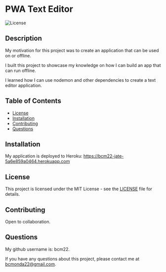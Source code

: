   # PWA Text Editor

  ![License](https://img.shields.io/badge/license-MIT-brightgreen)

  
  ## Description
  
  My motivation for this project was to create an application that can be used on or offline.
  
  I built this project to showcase my knowledge on how I can build an app that can run offline.

  I learned how I can use nodemon and other dependencies to create a text editor application.

  ## Table of Contents
  * [License](*license)
  * [Installation](#installation)
  * [Contributing](#contributing)
  * [Questions](#questions)
  
  ## Installation
  
  My application is deployed to Heroku: https://bcm22-jate-5a6e859a0464.herokuapp.com

  ## License
 This project is licensed under the MIT License - see the [LICENSE](LICENSE) file for details.

  ## Contributing

  Open to collaboration.

  ## Questions

  My github username is: bcm22.

  If you have any questions about this project, please contact me at bcmonda22@gmail.com.
  
  
